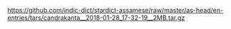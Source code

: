 https://github.com/indic-dict/stardict-assamese/raw/master/as-head/en-entries/tars/candrakanta__2018-01-28_17-32-19__2MB.tar.gz
